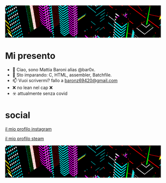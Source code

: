 ![xd](g3.gif)
 
 # Mi presento
- 👋 Ciao, sono Mattia Baroni alias @bar0x.
- 🌱 Sto imparando: C, HTML, assembler, Batchfile.
- 📫 Vuoi scrivermi? fallo a baronz69420@gmail.com
- ❌ no lean nel cap ❌
- ☣️ attualmente senza covid

# social
 [il mio profilo instagram](https://www.instagram.com/bar0xx/)
 
 [il mio profilo steam](https://steamcommunity.com/id/bar0x/)
 
 ![xd](g3.gif)

<!---
--->
